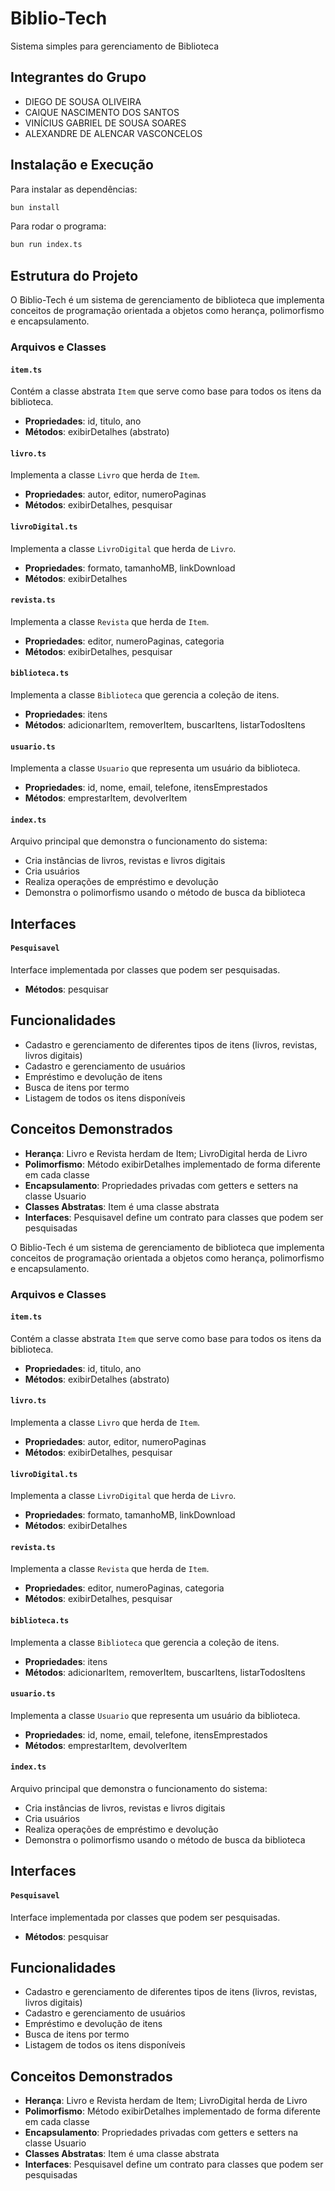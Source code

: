 # Biblio-Tech
Sistema simples para gerenciamento de Biblioteca

## Integrantes do Grupo
- DIEGO DE SOUSA OLIVEIRA
- CAIQUE NASCIMENTO DOS SANTOS
- VINÍCIUS GABRIEL DE SOUSA SOARES
- ALEXANDRE DE ALENCAR VASCONCELOS

## Instalação e Execução

Para instalar as dependências:
```bash
bun install
```

Para rodar o programa:
```bash
bun run index.ts
```

## Estrutura do Projeto

O Biblio-Tech é um sistema de gerenciamento de biblioteca que implementa conceitos de programação orientada a objetos como herança, polimorfismo e encapsulamento.

### Arquivos e Classes

#### `item.ts`
Contém a classe abstrata `Item` que serve como base para todos os itens da biblioteca.
- **Propriedades**: id, titulo, ano
- **Métodos**: exibirDetalhes (abstrato)

#### `livro.ts`
Implementa a classe `Livro` que herda de `Item`.
- **Propriedades**: autor, editor, numeroPaginas
- **Métodos**: exibirDetalhes, pesquisar

#### `livroDigital.ts`
Implementa a classe `LivroDigital` que herda de `Livro`.
- **Propriedades**: formato, tamanhoMB, linkDownload
- **Métodos**: exibirDetalhes

#### `revista.ts`
Implementa a classe `Revista` que herda de `Item`.
- **Propriedades**: editor, numeroPaginas, categoria
- **Métodos**: exibirDetalhes, pesquisar

#### `biblioteca.ts`
Implementa a classe `Biblioteca` que gerencia a coleção de itens.
- **Propriedades**: itens
- **Métodos**: adicionarItem, removerItem, buscarItens, listarTodosItens

#### `usuario.ts`
Implementa a classe `Usuario` que representa um usuário da biblioteca.
- **Propriedades**: id, nome, email, telefone, itensEmprestados
- **Métodos**: emprestarItem, devolverItem

#### `index.ts`
Arquivo principal que demonstra o funcionamento do sistema:
- Cria instâncias de livros, revistas e livros digitais
- Cria usuários
- Realiza operações de empréstimo e devolução
- Demonstra o polimorfismo usando o método de busca da biblioteca

## Interfaces

#### `Pesquisavel`
Interface implementada por classes que podem ser pesquisadas.
- **Métodos**: pesquisar

## Funcionalidades

- Cadastro e gerenciamento de diferentes tipos de itens (livros, revistas, livros digitais)
- Cadastro e gerenciamento de usuários
- Empréstimo e devolução de itens
- Busca de itens por termo
- Listagem de todos os itens disponíveis

## Conceitos Demonstrados

- **Herança**: Livro e Revista herdam de Item; LivroDigital herda de Livro
- **Polimorfismo**: Método exibirDetalhes implementado de forma diferente em cada classe
- **Encapsulamento**: Propriedades privadas com getters e setters na classe Usuario
- **Classes Abstratas**: Item é uma classe abstrata
- **Interfaces**: Pesquisavel define um contrato para classes que podem ser pesquisadas

O Biblio-Tech é um sistema de gerenciamento de biblioteca que implementa conceitos de programação orientada a objetos como herança, polimorfismo e encapsulamento.

### Arquivos e Classes

#### `item.ts`
Contém a classe abstrata `Item` que serve como base para todos os itens da biblioteca.
- **Propriedades**: id, titulo, ano
- **Métodos**: exibirDetalhes (abstrato)

#### `livro.ts`
Implementa a classe `Livro` que herda de `Item`.
- **Propriedades**: autor, editor, numeroPaginas
- **Métodos**: exibirDetalhes, pesquisar

#### `livroDigital.ts`
Implementa a classe `LivroDigital` que herda de `Livro`.
- **Propriedades**: formato, tamanhoMB, linkDownload
- **Métodos**: exibirDetalhes

#### `revista.ts`
Implementa a classe `Revista` que herda de `Item`.
- **Propriedades**: editor, numeroPaginas, categoria
- **Métodos**: exibirDetalhes, pesquisar

#### `biblioteca.ts`
Implementa a classe `Biblioteca` que gerencia a coleção de itens.
- **Propriedades**: itens
- **Métodos**: adicionarItem, removerItem, buscarItens, listarTodosItens

#### `usuario.ts`
Implementa a classe `Usuario` que representa um usuário da biblioteca.
- **Propriedades**: id, nome, email, telefone, itensEmprestados
- **Métodos**: emprestarItem, devolverItem

#### `index.ts`
Arquivo principal que demonstra o funcionamento do sistema:
- Cria instâncias de livros, revistas e livros digitais
- Cria usuários
- Realiza operações de empréstimo e devolução
- Demonstra o polimorfismo usando o método de busca da biblioteca

## Interfaces

#### `Pesquisavel`
Interface implementada por classes que podem ser pesquisadas.
- **Métodos**: pesquisar

## Funcionalidades

- Cadastro e gerenciamento de diferentes tipos de itens (livros, revistas, livros digitais)
- Cadastro e gerenciamento de usuários
- Empréstimo e devolução de itens
- Busca de itens por termo
- Listagem de todos os itens disponíveis

## Conceitos Demonstrados

- **Herança**: Livro e Revista herdam de Item; LivroDigital herda de Livro
- **Polimorfismo**: Método exibirDetalhes implementado de forma diferente em cada classe
- **Encapsulamento**: Propriedades privadas com getters e setters na classe Usuario
- **Classes Abstratas**: Item é uma classe abstrata
- **Interfaces**: Pesquisavel define um contrato para classes que podem ser pesquisadas
